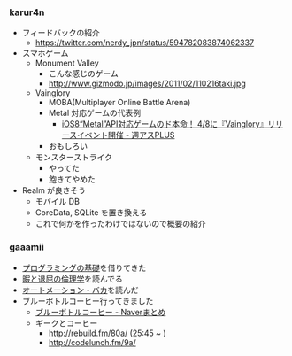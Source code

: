 ### karur4n

- フィードバックの紹介
  - https://twitter.com/nerdy_jpn/status/594782083874062337
- スマホゲーム
  - Monument Valley
    - こんな感じのゲーム
    - http://www.gizmodo.jp/images/2011/02/110216taki.jpg
  - Vainglory
    - MOBA(Multiplayer Online Battle Arena)
    - Metal 対応ゲームの代表例
      - [iOS8“Metal”API対応ゲームのド本命！ 4/8に『Vainglory』リリースイベント開催 - 週アスPLUS](http://weekly.ascii.jp/elem/000/000/320/320100/)
    - おもしろい
  - モンスターストライク
    - やってた
    - 飽きてやめた
- Realm が良さそう
  - モバイル DB
  - CoreData, SQLite を置き換える
  - これで何かを作ったわけではないので概要の紹介

### gaaamii
- [プログラミングの基礎](http://www.amazon.co.jp/dp/4781911609/)を借りてきた
- [暇と退屈の倫理学](http://www.amazon.co.jp/dp/4778314379)を読んでる
- [オートメーション・バカ](http://www.amazon.co.jp/dp/4791768442/)を読んだ
- ブルーボトルコーヒー行ってきました
  - [ブルーボトルコーヒー - Naverまとめ](http://matome.naver.jp/topic/1MS2c)
  - ギークとコーヒー
    - http://rebuild.fm/80a/ (25:45 ~ )
    - http://codelunch.fm/9a/
